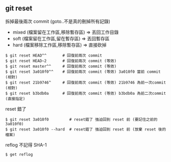## git reset
拆掉最後兩次 commit (goto..不是真的刪掉所有記錄)
- mixed (檔案留在工作區,移除暫存區) => 丟回工作目錄
- soft  (檔案留在工作區,留在暫存區) => 丟回暫存區
- hard  (檔案移除工作區,移除暫存區) => 直接砍掉
```
$ git reset HEAD^^       # 回復前兩次 commit
$ git reset HEAD~2       # 回復前兩次 commit (等效)
$ git reset master^^     # 回復前兩次 commit (等效)
$ git reset 3a010f0^^    # 回復前兩次 commit (等效) 3a010f0 當前 commit   (相對)
$ git reset 21b9746^     # 回復前兩次 commit (等效) 21b9746 為前一次commit (相對)
$ git reset b3bdb0a      # 回復前兩次 commit (等效) b3bdb0a 為前二次commit (直接指定)
```

reset 錯了
```
$ git reset 3a010f0         # reset錯了 強迫回到 reset 前 (要記住之前的 3a010f0)
$ git reset 3a010f0 --hard  # reset錯了 強迫回到 reset 前 (放棄 reset 後的檔案)
```

reflog 不記得 SHA-1
```
$ get reflog
```

